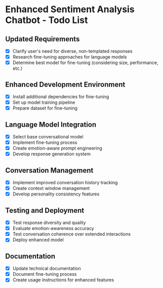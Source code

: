 # Enhanced Sentiment Analysis Chatbot - Todo List

## Updated Requirements
- [x] Clarify user's need for diverse, non-templated responses
- [x] Research fine-tuning approaches for language models
- [x] Determine best model for fine-tuning (considering size, performance, etc.)

## Enhanced Development Environment
- [x] Install additional dependencies for fine-tuning
- [x] Set up model training pipeline
- [x] Prepare dataset for fine-tuning

## Language Model Integration
- [x] Select base conversational model
- [x] Implement fine-tuning process
- [x] Create emotion-aware prompt engineering
- [x] Develop response generation system

## Conversation Management
- [x] Implement improved conversation history tracking
- [x] Create context window management
- [x] Develop personality consistency features

## Testing and Deployment
- [x] Test response diversity and quality
- [x] Evaluate emotion-awareness accuracy
- [x] Test conversation coherence over extended interactions
- [x] Deploy enhanced model

## Documentation
- [x] Update technical documentation
- [x] Document fine-tuning process
- [x] Create usage instructions for enhanced features
